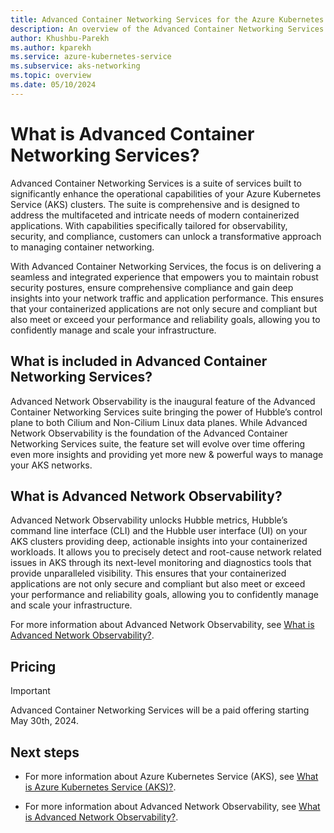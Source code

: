 ```yaml
---
title: Advanced Container Networking Services for the Azure Kubernetes Service (AKS)
description: An overview of the Advanced Container Networking Services suite for the Azure Kubernetes Service (AKS).
author: Khushbu-Parekh
ms.author: kparekh
ms.service: azure-kubernetes-service
ms.subservice: aks-networking
ms.topic: overview
ms.date: 05/10/2024
---
```


# What is Advanced Container Networking Services?

Advanced Container Networking Services is a suite of services built to significantly enhance the operational capabilities of your Azure Kubernetes Service (AKS) clusters. The suite is comprehensive and is designed to address the multifaceted and intricate needs of modern containerized applications. With capabilities specifically tailored for observability, security, and compliance, customers can unlock a transformative approach to managing container networking.

With Advanced Container Networking Services, the focus is on delivering a seamless and integrated experience that empowers you to maintain robust security postures, ensure comprehensive compliance and gain deep insights into your network traffic and application performance. This ensures that your containerized applications are not only secure and compliant but also meet or exceed your performance and reliability goals, allowing you to confidently manage and scale your infrastructure.

## What is included in Advanced Container Networking Services?

Advanced Network Observability is the inaugural feature of the Advanced Container Networking Services suite bringing the power of Hubble’s control plane to both Cilium and Non-Cilium Linux data planes. While Advanced Network Observability is the foundation of the Advanced Container Networking Services suite, the feature set will evolve over time offering even more insights and providing yet more new & powerful ways to manage your AKS networks.

## What is Advanced Network Observability?

Advanced Network Observability unlocks Hubble metrics, Hubble’s command line interface (CLI) and the Hubble user interface (UI) on your AKS clusters providing deep, actionable insights into your containerized workloads. It allows you to precisely detect and root-cause network related issues in AKS through its next-level monitoring and diagnostics tools that provide unparalleled visibility. This ensures that your containerized applications are not only secure and compliant but also meet or exceed your performance and reliability goals, allowing you to confidently manage and scale your infrastructure.

For more information about Advanced Network Observability, see [What is Advanced Network Observability?](/azure/aks/intro-kubernetes).

## Pricing
> [!IMPORTANT]
> Advanced Container Networking Services will be a paid offering starting May 30th, 2024. 

## Next steps

* For more information about Azure Kubernetes Service (AKS), see [What is Azure Kubernetes Service (AKS)?](/azure/aks/intro-kubernetes).

* For more information about Advanced Network Observability, see [What is Advanced Network Observability?](advanced-network-observability-concepts.md).


